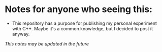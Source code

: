# Notes for anyone who seeing this:
- This repository has a purpose for publishing my personal experiment with C++. Maybe it's a common knowledge, but I decided to post it anyway.

_This notes may be updated in the future_